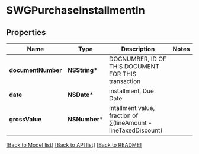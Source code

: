 # SWGPurchaseInstallmentIn

## Properties
Name | Type | Description | Notes
------------ | ------------- | ------------- | -------------
**documentNumber** | **NSString*** | DOCNUMBER, ID OF THIS DOCUMENT FOR THIS transaction | 
**date** | **NSDate*** | installment, Due Date | 
**grossValue** | **NSNumber*** | Intallment value, fraction of  ∑(lineAmount - lineTaxedDiscount) | 

[[Back to Model list]](../README.md#documentation-for-models) [[Back to API list]](../README.md#documentation-for-api-endpoints) [[Back to README]](../README.md)


